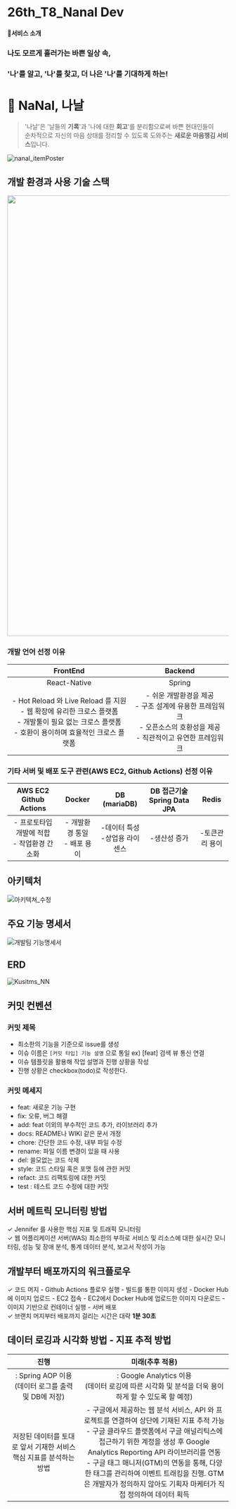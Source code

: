 # 26th_T8_Nanal Dev

#### 🎉서비스 소개
### 나도 모르게 흘러가는 바쁜 일상 속,
### '나'를 알고, '나'를 찾고, 더 나은 '나'를 기대하게 하는!
# 🎁 NaNal, 나날

> '나날'은 '날들의 **기록**'과 '나에 대한 **회고**'를 분리함으로써 바쁜 현대인들이       
> 순차적으로 자신의 마음 상태를 정리할 수 있도록 도와주는 **새로운 마음챙김 서비스**입니다.

![nanal_itemPoster](https://user-images.githubusercontent.com/80163835/203745685-b3c5a4dc-43b0-4592-9028-99afb62e1713.png)


## 개발 환경과 사용 기술 스택

<img width="1000" src="https://user-images.githubusercontent.com/80163835/203718659-8ccb8755-5190-44e7-8ade-14731b9c15b4.png">

### 개발 언어 선정 이유

|                                                   FrontEnd                                                    |                                    Backend                                     |
|:-------------------------------------------------------------------------------------------------------------:|:------------------------------------------------------------------------------:|
|                                                 React-Native                                                  |                                     Spring                                     |
|  - Hot Reload 와 Live Reload 를 지원 <br>- 웹 확장에 유리한 크로스 플랫폼<br>- 개발툴이 필요 없는 크로스 플랫폼<br>- 호환이 용이하며 효율적인 크로스 플랫폼   | - 쉬운 개발환경을 제공<br> - 구조 설계에 유용한 프레임워크<br>- 오픈소스의 호환성을 제공 <br> - 직관적이고 유연한 프레임워크 |

### 기타 서버 및 배포 도구 관련(AWS EC2, Github Actions) 선정 이유
|     AWS EC2 Github Actions     |        Docker         |     DB (mariaDB)     | DB 접근기술  Spring Data JPA |  Redis   |
|:------------------------------:|:---------------------:|:--------------------:|:------------------------:|:--------:|
| - 프로토타입 개발에 적합<br>  - 작업환경 간소화 | - 개발환경 통일 <br>- 배포 용이 | -데이터 특성<br>-상업용 라이센스 |         -생산성 증가          | -토큰관리 용이 |

## 아키텍처
![아키텍쳐_수정](https://user-images.githubusercontent.com/80163835/203724292-4cdd016e-6cd4-4c68-9a43-78ea6361fc14.jpeg)


## 주요 기능 명세서
![개발팀 기능명세서](https://user-images.githubusercontent.com/115769126/195903251-91c4a8c0-c1f0-40cd-abf0-581f34209d50.JPG)

## ERD
![Kusitms_NN](https://user-images.githubusercontent.com/80163835/203531892-e9809a67-9681-460a-a4b9-3bb639f0acef.png)

## 커밋 컨벤션

### 커밋 제목
- 최소한의 기능을 기준으로 issue를 생성
- 이슈 이름은 `[커밋 타입] 기능 설명` 으로 통일
  ex) [feat] 검색 뷰 통신 연결
- 이슈 템플릿을 활용해 작업 설명과 진행 상황을 작성
- 진행 상황은 checkbox(todo)로 작성한다.

### 커밋 메세지
- feat: 새로운 기능 구현
- fix: 오류, 버그 해결
- add: feat 이외의 부수적인 코드 추가, 라이브러리 추가
- docs: README나 WIKI 같은 문서 개정
- chore: 간단한 코드 수정, 내부 파일 수정
- rename: 파일 이름 변경이 있을 때 사용
- del: 쓸모없는 코드 삭제
- style: 코드 스타일 혹은 포맷 등에 관한 커밋
- refact:  코드 리팩토링에 대한 커밋
- test : 테스트 코드 수정에 대한 커밋

## 서버 메트릭 모니터링 방법
✓ Jennifer 를 사용한 핵심 지표 및 트래픽 모니터링
<br>✓ 웹 어플리케이션 서버(WAS) 최소한의 부하로 서비스 및 리소스에 대한 실시간 모니터링,
성능 및 장애 분석, 통계 데이터 분석, 보고서 작성이 가능

## 개발부터 배포까지의 워크플로우
✓ 코드 머지 - Github Actions 플로우 실행 - 빌드를 통한 이미지 생성 - Docker Hub 에 이미지 업로드 - EC2 접속 - EC2에서 Docker Hub에 업로드한 이미지 다운로드 - 이미지 기반으로 컨테이너 실행 - 서버 배포
<br>✓ 브랜치 머지부터 배포까지 걸리는 시간은 대략 **1분 30초**

## 데이터 로깅과 시각화 방법 - 지표 추적 방법
|                    진행                    |                                                                                                                     미래(추후 적용)                                                                                                                     |    
|:----------------------------------------:|:-------------------------------------------------------------------------------------------------------------------------------------------------------------------------------------------------------------------------------------------------:|
| : Spring AOP 이용<br>(데이터 로그를 출력 및 DB에 저장) |                                                                                       : Google Analytics 이용<br>(데이터 로깅에 따른 시각화 및 분석을 더욱 용이하게 할 수 있도록 할 예정)                                                                                        |
|저장된 데이터를 토대로 앞서 기재한 서비스 핵심 지표를 분석하는 방법 | - 구글에서 제공하는 웹 분석 서비스, API 와 프로젝트를 연결하여 상단에 기재된 지표 추적 가능<br>- 구글 클라우드 플랫폼에서 구글 애널리틱스에 접근하기 위한 계정을 생성 후 Google Analytics Reporting API 라이브러리를 연동<br>- 구글 태그 매니저(GTM)의 연동을 통해, 다양한 태그를 관리하여 이벤트 트래킹을 진행. GTM 은 개발자가 정의하지 않아도 기획자 마케터가 직접 정의하여 데이터 획득 |

